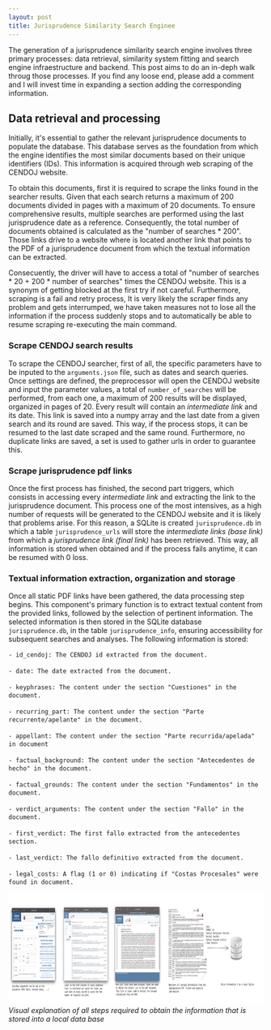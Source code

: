 ```yaml
---
layout: post
title: Jurisprudence Similarity Search Enginee
---
```


The generation of a jurisprudence similarity search engine involves three primary processes: data retrieval, similarity system fitting and search engine infraestructure and backend. This post aims to do an in-deph walk throug those processes. If you find any loose end, please add a comment and I will invest time in expanding a section adding the corresponding information.

## Data retrieval and processing

Initially, it's essential to gather the relevant jurisprudence documents to populate the database. This database serves as the foundation from which the engine identifies the most similar documents based on their unique identifiers (IDs). This information is acquired through web scraping of the CENDOJ website.

To obtain this documents, first it is required to scrape the links found in the searcher results. Given that each search returns a maximum of 200 documents divided in pages with a maximum of 20 documents. To ensure comprehensive results, multiple searches are performed using the last jurisprudence date as a reference. Consequently, the total number of documents obtained is calculated as the "number of searches * 200". Those links drive to a website where is located another link that points to the PDF of a jurisprudence document from which the textual information can be extracted.

Consecuently, the driver will have to access a total of "number of searches * 20 + 200 * number of searches" times the CENDOJ website. This is a synonym of getting blocked at the first try if not careful. Furthermore, scraping is a fail and retry process, It is very likely the scraper finds any problem and gets interrumped, we have taken measures not to lose all the information if the process suddenly stops and to automatically be able to resume scraping re-executing the main command.

### Scrape CENDOJ search results

To scrape the CENDOJ searcher, first of all, the specific parameters have to be inputed to the `arguments.json` file, such as dates and search queries. Once settings are defined, the preprocessor will open the CENDOJ website and input the parameter values, a total of `number_of_searches` will be performed, from each one, a maximum of 200 results will be displayed, organized in pages of 20. Every result will contain an _intermediate link_ and its date. This link is saved into a numpy array and the last date from a given search and its round are saved. This way, if the process stops, it can be resumed to the last date scraped and the same round. Furthermore, no duplicate links are saved, a set is used to gather urls in order to guarantee this.

### Scrape jurisprudence pdf links

Once the first process has finished, the second part triggers, which consists in accessing every _intermediate link_ and extracting the link to the jurisprudence document. This process one of the most intensives, as a high number of requests will be generated to the CENDOJ website and it is likely that problems arise. For this reason, a SQLite is created `jurisprudence.db` in which a table `jurisprudence_urls` will store the _intermediate links (base link)_ from which a _jurisprudence link (final link)_ has been retrieved. This way, all information is stored when obtained and if the process fails anytime, it can be resumed with 0 loss.

### Textual information extraction, organization and storage

Once all static PDF links have been gathered, the data processing step begins. This component's primary function is to extract textual content from the provided links, followed by the selection of pertinent information. The selected information is then stored in the SQLite database `jurisprudence.db`, in the table `jurisprudence_info`, ensuring accessibility for subsequent searches and analyses. The following information is stored:

    - id_cendoj: The CENDOJ id extracted from the document.

    - date: The date extracted from the document.

    - keyphrases: The content under the section "Cuestiones" in the document.

    - recurring_part: The content under the section "Parte recurrente/apelante" in the document.

    - appellant: The content under the section "Parte recurrida/apelada" in document

    - factual_background: The content under the section "Antecedentes de hecho" in the document.

    - factual_grounds: The content under the section "Fundamentos" in the document.

    - verdict_arguments: The content under the section "Fallo" in the document.

    - first_verdict: The first fallo extracted from the antecedentes section.

    - last_verdict: The fallo definitivo extracted from the document.

    - legal_costs: A flag (1 or 0) indicating if "Costas Procesales" were found in document.


<img src="/images/scraping_explained.png" width="900" height="220" />*Visual explanation of all steps required to obtain the information that is stored into a local data base*